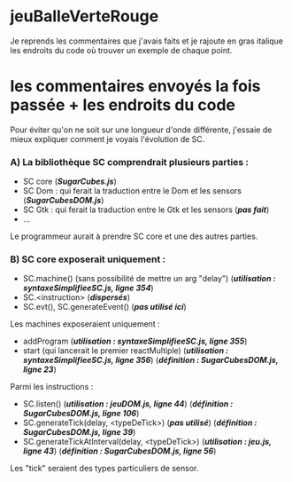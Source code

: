 jeuBalleVerteRouge
==================

Je reprends les commentaires que j'avais faits et je rajoute en gras italique les endroits du code où trouver un exemple de chaque point.

les commentaires envoyés la fois passée + les endroits du code
=============================================================

Pour éviter qu'on ne soit sur une longueur d'onde différente, j'essaie de mieux expliquer comment je voyais l'évolution de SC.

### A) La bibliothèque SC comprendrait plusieurs parties :

- SC core (***SugarCubes.js***)
- SC Dom : qui ferait la traduction entre le Dom et les sensors (***SugarCubesDOM.js***)
- SC Gtk : qui ferait la traduction entre le Gtk et les sensors (***pas fait***)
- ...
	
Le programmeur aurait à prendre SC core et une des autres parties.

### B) SC core exposerait uniquement :

- SC.machine() (sans possibilité de mettre un arg "delay") (***utilisation : syntaxeSimplifieeSC.js, ligne 354***)
- SC.&lt;instruction> (***dispersés***)
- SC.evt(), SC.generateEvent() (***pas utilisé ici***)
	
Les machines exposeraient uniquement :
- addProgram (***utilisation : syntaxeSimplifieeSC.js, ligne 355***)
- start (qui lancerait le premier reactMultiple) (***utilisation : syntaxeSimplifieeSC.js, ligne 356***) (***définition : SugarCubesDOM.js, ligne 23***)
	
Parmi les instructions :
- SC.listen(<typeDeSensor>) (***utilisation : jeuDOM.js, ligne 44***) (***définition : SugarCubesDOM.js, ligne 106***)
- SC.generateTick(delay, &lt;typeDeTick>) (***pas utilisé***) (***définition : SugarCubesDOM.js, ligne 39***)
- SC.generateTickAtInterval(delay, &lt;typeDeTick>) (***utilisation : jeu.js, ligne 43***) (***définition : SugarCubesDOM.js, ligne 56***)
	
Les "tick" seraient des types particuliers de sensor.
